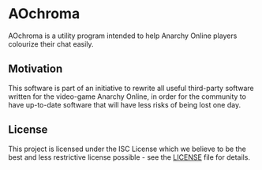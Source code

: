 # AOchroma

AOchroma is a utility program intended to help Anarchy Online players colourize their chat easily.

## Motivation

This software is part of an initiative to rewrite all useful third-party software written for the video-game Anarchy Online, in order for the community to have up-to-date software that will have less risks of being lost one day.

## License

This project is licensed under the ISC License which we believe to be the best and less restrictive license possible - see the [LICENSE](LICENSE) file for details.